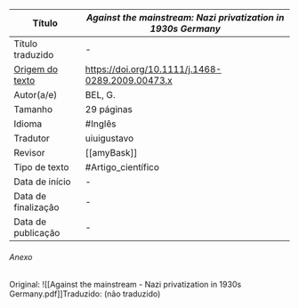 |Título|_Against the mainstream: Nazi privatization in 1930s Germany_|
| -------------------------------------------------------------- | ------------------------------------------------------------------ |
| Título traduzido|-|
| [Origem do texto](https://doi.org/10.1111/j.1468-0289.2009.00473.x)|https://doi.org/10.1111/j.1468-0289.2009.00473.x|
| Autor(a/e)  | BEL, G.|
| Tamanho                                                        |29 páginas|
| Idioma                                                         | #Inglês |
| Tradutor                                                       |uiuigustavo|
| Revisor                                                        |[[amyBask]]|
| Tipo de texto                                                  | #Artigo_científico|
| Data de início                                                 |-|
| Data de finalização                                            |-|
| Data de publicação |-|

###### Anexo
Original: ![[Against the mainstream - Nazi privatization in 1930s Germany.pdf]]Traduzido: (não traduzido)